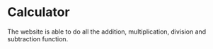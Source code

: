 # Calculator
The website is able to do all the addition, multiplication, division and subtraction function.
